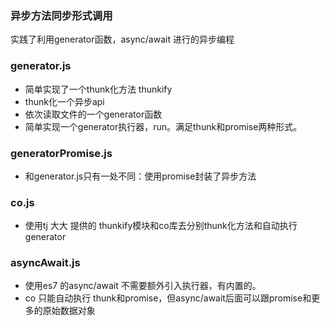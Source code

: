 ### 异步方法同步形式调用

实践了利用generator函数，async/await 进行的异步编程

### generator.js

* 简单实现了一个thunk化方法 thunkify
* thunk化一个异步api
* 依次读取文件的一个generator函数
* 简单实现一个generator执行器，run。满足thunk和promise两种形式。

### generatorPromise.js

* 和generator.js只有一处不同：使用promise封装了异步方法

### co.js

* 使用tj 大大 提供的 thunkify模块和co库去分别thunk化方法和自动执行generator

### asyncAwait.js

* 使用es7 的async/await 不需要额外引入执行器，有内置的。
* co 只能自动执行 thunk和promise，但async/await后面可以跟promise和更多的原始数据对象